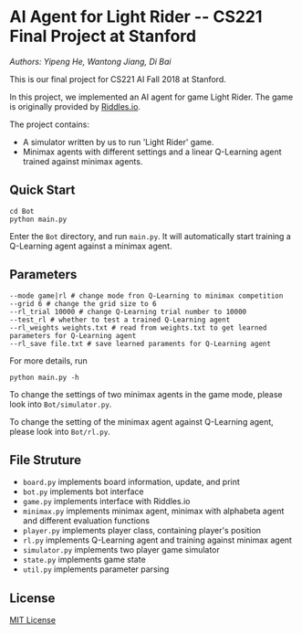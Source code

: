 # AI Agent for Light Rider -- CS221 Final Project at Stanford

*Authors: Yipeng He, Wantong Jiang, Di Bai*

This is our final project for CS221 AI Fall 2018 at Stanford. 

In this project, we implemented an AI agent for game Light Rider.
The game is originally provided by [Riddles.io](https://playground.riddles.io/competitions/light-riders). 

The project contains:
- A simulator written by us to run 'Light Rider' game.
- Minimax agents with different settings and a linear Q-Learning agent trained against minimax agents.

## Quick Start

```
cd Bot
python main.py
```
Enter the `Bot` directory, and run `main.py`. It will automatically start training a Q-Learning agent against a minimax agent.

## Parameters
```
--mode game|rl # change mode fron Q-Learning to minimax competition
--grid 6 # change the grid size to 6
--rl_trial 10000 # change Q-Learning trial number to 10000
--test_rl # whether to test a trained Q-Learning agent
--rl_weights weights.txt # read from weights.txt to get learned parameters for Q-Learning agent
--rl_save file.txt # save learned paraments for Q-Learning agent
```
For more details, run
```
python main.py -h
```

To change the settings of two minimax agents in the game mode, please look into `Bot/simulator.py`.

To change the setting of the minimax agent against Q-Learning agent, please look into `Bot/rl.py`.

## File Struture

- `board.py` implements board information, update, and print
- `bot.py` implements bot interface
- `game.py` implements interface with Riddles.io
- `minimax.py` implements minimax agent, minimax with alphabeta agent and different evaluation functions
- `player.py` implements player class, containing player's position
- `rl.py` implements Q-Learning agent and training against minimax agent
- `simulator.py` implements two player game simulator
- `state.py` implements game state
- `util.py` implements parameter parsing

## License
[MIT License](LICENSE)

